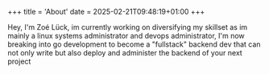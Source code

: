 +++
title = 'About'
date = 2025-02-21T09:48:19+01:00
+++

Hey, I'm Zoé Lück, im currently working on diversifying my skillset as im mainly a linux systems administrator and devops administrator, I'm now breaking into go development to become a "fullstack" backend dev that can not only write but also deploy and administer the backend of your next project
